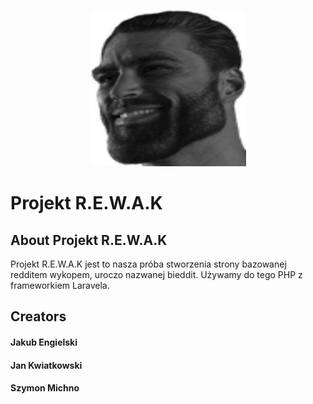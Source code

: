 <p align="center"><a href="https://github.com/Deorganization-Team-B/Projekt-R.E.W.A.K" target="_blank"><img src="https://github.com/Deorganization-Team-B/Projekt-R.E.W.A.K/blob/main/www/public/img/GigaChad.png" width="250" height="250"></a></p>
<h1>Projekt R.E.W.A.K</h1>


## About Projekt R.E.W.A.K

Projekt R.E.W.A.K jest to nasza próba stworzenia strony bazowanej redditem wykopem, uroczo nazwanej bieddit. Używamy do tego PHP z frameworkiem Laravela.

## Creators

<h4>Jakub Engielski</h4>
<h4>Jan Kwiatkowski</h4>
<h4>Szymon Michno</h4>
